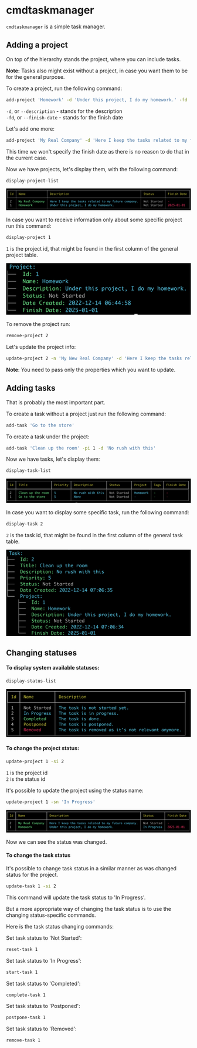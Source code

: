 # cmdtaskmanager

`cmdtaskmanager` is a simple task manager. 


## Adding a project
On top of the hierarchy stands the project, where you can include tasks. 

**Note:** Tasks also might exist without a project, in case you want them to be for the general purpose.

To create a project, run the following command:
```bash
add-project 'Homework' -d 'Under this project, I do my homework.' -fd '2025-01-01'
```
`-d`, or `--description` - stands for the description  \
`-fd`, or `--finish-date` - stands for the finish date

Let's add one more:
```bash
add-project 'My Real Company' -d 'Here I keep the tasks related to my future company.'
```
This time we won't specify the finish date as there is no reason to do that in the current case.

Now we have projects, let's display them, with the following command:
```bash
display-project-list
```
![](./images/display-project-list.png)

In case you want to receive information only about some specific project run this command:

```bash
display-project 1
```
`1` is the project id, that might be found in the first column of the general project table.

![](./images/display-project.png)

To remove the project run:
```bash
remove-project 2
```

Let's update the project info:
```bash
update-project 2 -n 'My New Real Company' -d 'Here I keep the tasks related to my current company.'
```
**Note**: You need to pass only the properties which you want to update.

## Adding tasks
That is probably the most important part.

To create a task without a project just run the following command:
```bash
add-task 'Go to the store'
```
To create a task under the project:
```bash
add-task 'Clean up the room' -pi 1 -d 'No rush with this'
```
Now we have tasks, let's display them:
```bash
display-task-list
```
![](./images/display-task-list.png)

In case you want to display some specific task, run the following command:
```bash
display-task 2
```
`2` is the task id, that might be found in the first column of the general task table.

![](./images/display-task.png)

## Changing statuses

#### To display system available statuses:
```bash
display-status-list
```
![](./images/display-status-list.png)

#### To change the project status:
```bash
update-project 1 -si 2
```
`1` is the project id \
`2` is the status id

It's possible to update the project using the status name:
```bash
update-project 1 -sn 'In Progress'
```
![](./images/display-project-status-update.png)

Now we can see the status was changed.

#### To change the task status
It's possible to change task status in a similar manner as was changed status for the project.
```bash
update-task 1 -si 2
```
This command will update the task status to 'In Progress'.

But a more appropriate way of changing the task status is to use the changing status-specific commands.

Here is the task status changing commands:

Set task status to 'Not Started':
```bash
reset-task 1
```

Set task status to 'In Progress':
```bash
start-task 1
```

Set task status to 'Completed':
```bash
complete-task 1
```

Set task status to 'Postponed':
```bash
postpone-task 1
```

Set task status to 'Removed':
```bash
remove-task 1
```
